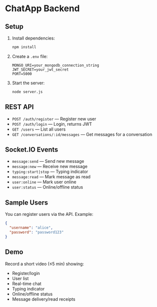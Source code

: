 # ChatApp Backend

## Setup

1. Install dependencies:
   ```bash
   npm install
   ```
2. Create a `.env` file:
   ```env
   MONGO_URI=your_mongodb_connection_string
   JWT_SECRET=your_jwt_secret
   PORT=5000
   ```
3. Start the server:
   ```bash
   node server.js
   ```

## REST API
- `POST /auth/register` — Register new user
- `POST /auth/login` — Login, returns JWT
- `GET /users` — List all users
- `GET /conversations/:id/messages` — Get messages for a conversation

## Socket.IO Events
- `message:send` — Send new message
- `message:new` — Receive new message
- `typing:start|stop` — Typing indicator
- `message:read` — Mark message as read
- `user:online` — Mark user online
- `user:status` — Online/offline status

## Sample Users
You can register users via the API. Example:
```json
{
  "username": "alice",
  "password": "password123"
}
```

## Demo
Record a short video (≤5 min) showing:
- Register/login
- User list
- Real-time chat
- Typing indicator
- Online/offline status
- Message delivery/read receipts
